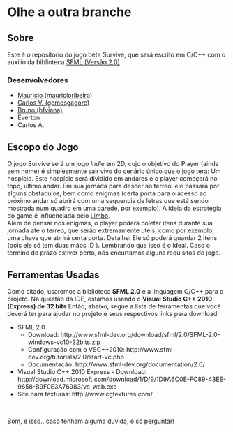 Olhe a outra branche
===========

<h2>Sobre</h2>
<p>Este é o repositorio do jogo beta Survive, que será escrito em C/C++ com o auxilio da biblioteca <a href="http://www.sfml-dev.org/" target="_blank">SFML (Versão 2.0)</a>.</p>

<h3>Desenvolvedores</h3>
<ul>
<li><a href="https://github.com/mauricioribeiro" target="_blank">Mauricio (mauricioribeiro)</a></li>
<li><a href="https://github.com/gomesgagore" target="_blank">Carlos V. (gomesgagore)</a></li>
<li><a href="https://github.com/bfviana" target="_blank">Bruno (bfviana)</a></li>
<li>Everton</li>
<li>Carlos A.</li>
</ul>

<h2>Escopo do Jogo</h2>
<p>O jogo Survive será um jogo <i>Indie</i> em 2D, cujo o objetivo do Player (ainda sem nome) é simplesmente sair vivo do cenário único que o jogo terá: Um hospício. Este hospício será dividido em andares e o player começará no topo, ultimo andar. Em sua jornada para descer ao terreo, ele passará por alguns obstaculos, bem como enigmas (certa porta para o acesso ao próximo andar só abrirá com uma sequencia de letras que está sendo mostrada num quadro em uma parede, por exemplo). A ideia da estrategia do game é influenciada pelo <a href="http://limbogame.org/" target="_blank">Limbo</a>.<br>Além de pensar nos enigmas, o player poderá coletar itens durante sua jornada até o terreo, que serão extremamente uteis, como por exemplo, uma chave que abrirá certa porta. Detalhe: Ele só poderá guardar 2 itens (pois ele só tem duas mãos :D ). Lembrando que isso é o ideal. Caso o termino do prazo estiver perto, nós encurtamos alguns requisitos do jogo.</p>

<h2>Ferramentas Usadas</h2>
<p>Como citado, usaremos a biblioteca <b>SFML 2.0</b> e a linguagem C/C++ para o projeto. Na questão da IDE, estamos usando o <b>Visual Studio C++ 2010 (Express) de 32 bits</b>  Então, abaixo, segue a lista de ferramentas que você deverá ter para ajudar no projeto e seus respectivos links para download:</p>
<ul>
<li>SFML 2.0
<ul>
<li>Download: http://www.sfml-dev.org/download/sfml/2.0/SFML-2.0-windows-vc10-32bits.zip</li>
<li>Configuração com o VSC++2010: http://www.sfml-dev.org/tutorials/2.0/start-vc.php</li>
<li>Documentação: http://www.sfml-dev.org/documentation/2.0/</li>
</ul>
<li>Visual Studio C++ 2010 Express - Download: http://download.microsoft.com/download/1/D/9/1D9A6C0E-FC89-43EE-9658-B9F0E3A76983/vc_web.exe</li>
<li>Site para texturas: http://www.cgtextures.com/</li>
</ul>
<br>
<p>Bom, é isso...caso tenham alguma duvida, é só perguntar!</p>
